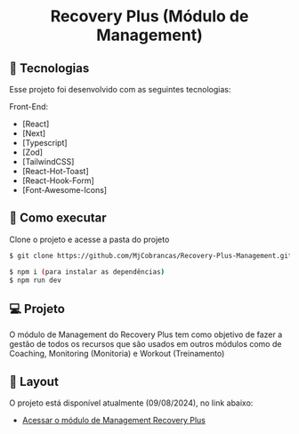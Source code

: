 <p align='center'> 
	<h1 align='center'>Recovery Plus (Módulo de Management)</h1>
</p>


## 🧪 Tecnologias

Esse projeto foi desenvolvido com as seguintes tecnologias:

Front-End:
- [React]
- [Next]
- [Typescript]
- [Zod]
- [TailwindCSS]
- [React-Hot-Toast]
- [React-Hook-Form]
- [Font-Awesome-Icons]


## 🚀 Como executar

Clone o projeto e acesse a pasta do projeto

```bash
$ git clone https://github.com/MjCobrancas/Recovery-Plus-Management.git

$ npm i (para instalar as dependências)
$ npm run dev

```

## 💻 Projeto

O módulo de Management do Recovery Plus tem como objetivo de fazer a gestão de todos os recursos que são usados em outros módulos como de Coaching, Monitoring (Monitoria) e Workout 
(Treinamento)

## 🔖 Layout

O projeto está disponível atualmente (09/08/2024), no link abaixo:

- [Acessar o módulo de Management Recovery Plus](http://144.91.80.153:1212)

